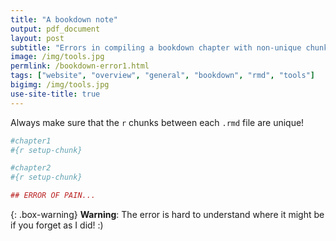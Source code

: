 ```yaml
---
title: "A bookdown note"
output: pdf_document
layout: post
subtitle: "Errors in compiling a bookdown chapter with non-unique chunks"
image: /img/tools.jpg
permlink: /bookdown-error1.html
tags: ["website", "overview", "general", "bookdown", "rmd", "tools"]
bigimg: /img/tools.jpg
use-site-title: true
---
```


Always make sure that the `r` chunks between each `.rmd` file are unique!

```R
#chapter1
#{r setup-chunk}

#chapter2
#{r setup-chunk}

## ERROR OF PAIN...
```

{: .box-warning}
**Warning**: The error is hard to understand where it might be if you forget as I did! :)

